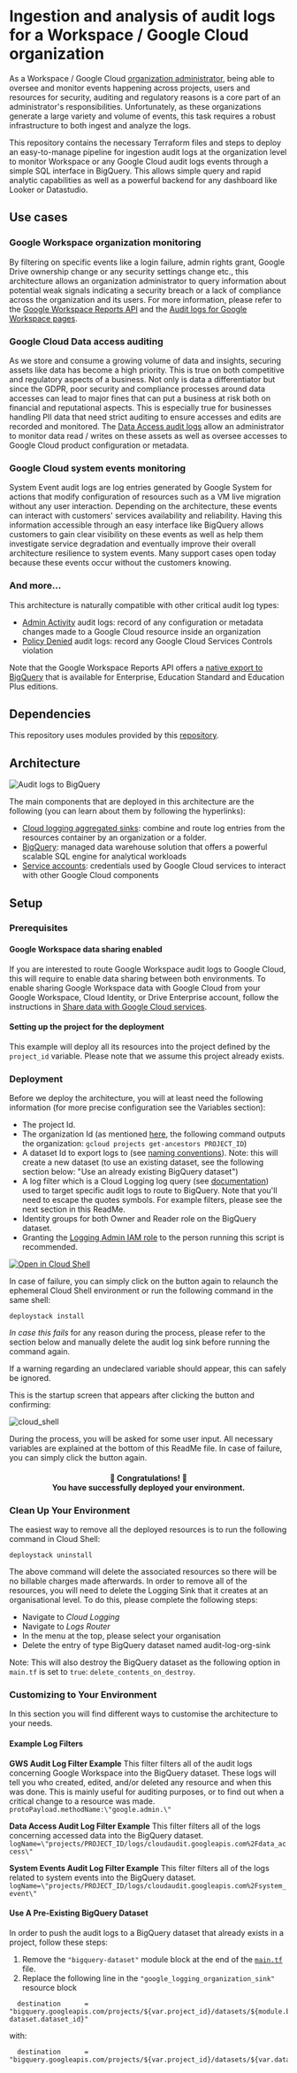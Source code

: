 # Ingestion and analysis of audit logs for a Workspace / Google Cloud organization

As a Workspace / Google Cloud [organization administrator](https://cloud.google.com/resource-manager/docs/creating-managing-organization), being able to oversee and monitor events happening across projects, users and resources for security, auditing and regulatory reasons is a core part of an administrator's responsibilities. Unfortunately, as these organizations generate a large variety and volume of events, this task requires a robust infrastructure to both ingest and analyze the logs.

This repository contains the necessary Terraform files and steps to deploy an easy-to-manage pipeline for ingestion audit logs at the organization level to monitor Workspace or any Google Cloud audit logs events through a simple SQL interface in BigQuery. This allows simple query and rapid analytic capabilities as well as a powerful backend for any dashboard like Looker or Datastudio.  

## Use cases

### Google Workspace organization monitoring

By filtering on specific events like a login failure, admin rights grant, Google Drive ownership change or any security settings change etc., this architecture allows an organization administrator to query information about potential weak signals indicating a security breach or a lack of compliance across the organization and its users.
For more information, please refer to the [Google Workspace Reports API](https://developers.google.com/admin-sdk/reports/v1/appendix/activity/admin-event-names) and the [Audit logs for Google Workspace pages](https://cloud.google.com/logging/docs/audit/gsuite-audit-logging).

### Google Cloud Data access auditing

As we store and consume a growing volume of data and insights, securing assets like data has become a high priority. This is true on both competitive and regulatory aspects of a business. Not only is data a differentiator but since the GDPR, poor security and compliance processes around data accesses can lead to major fines that can put a business at risk both on financial and reputational aspects. This is especially true for businesses handling PII data that need strict auditing to ensure accesses and edits are recorded and monitored. The [Data Access audit logs](https://cloud.google.com/logging/docs/audit#data-access) allow an administrator to monitor data read / writes on these assets as well as oversee accesses to Google Cloud product configuration or metadata.

### Google Cloud system events monitoring

System Event audit logs are log entries generated by Google System for actions that modify configuration of resources such as a VM live migration without any user interaction.
Depending on the architecture, these events can interact with customers' services availability and reliability. Having this information accessible through an easy interface like BigQuery allows customers to gain clear visibility on these events as well as help them investigate service degradation and eventually improve their overall architecture resilience to system events.
Many support cases open today because these events occur without the customers knowing.

### And more…  

This architecture is naturally compatible with other critical audit log types:

* [Admin Activity](https://cloud.google.com/logging/docs/audit#admin-activity) audit logs: record of any configuration or metadata changes made to a Google Cloud resource inside an organization
* [Policy Denied](https://cloud.google.com/logging/docs/audit#policy_denied) audit logs: record any Google Cloud Services Controls violation

Note that the Google Workspace Reports API offers a [native export to BigQuery](https://support.google.com/a/answer/9079365?hl=en#) that is available for Enterprise, Education Standard and Education Plus editions.

## Dependencies

This repository uses modules provided by this [repository](https://github.com/GoogleCloudPlatform/cloud-foundation-fabric).

## Architecture

![Audit logs to BigQuery](images/architecture.png "Audit logs to BigQuery")

The main components that are deployed in this architecture are the following (you can learn about them by following the hyperlinks):

* [Cloud logging aggregated sinks](https://cloud.google.com/logging/docs/export/aggregated_sinks): combine and route log entries from the resources container by an organization or a folder.
* [BigQuery](https://cloud.google.com/bigquery): managed data warehouse solution that offers a powerful scalable SQL engine for analytical workloads
* [Service accounts](https://cloud.google.com/iam/docs/service-accounts): credentials used by Google Cloud services to interact with other Google Cloud components

## Setup

### Prerequisites

#### Google Workspace data sharing enabled

If you are interested to route Google Workspace audit logs to Google Cloud, this will require to enable data sharing between both environments. To enable sharing Google Workspace data with Google Cloud from your Google Workspace, Cloud Identity, or Drive Enterprise account, follow the instructions in [Share data with Google Cloud services](https://support.google.com/a/answer/9320190).

#### Setting up the project for the deployment

This example will deploy all its resources into the project defined by the `project_id` variable. Please note that we assume this project already exists. 

### Deployment

Before we deploy the architecture, you will at least need the following information (for more precise configuration see the Variables section):

* The project Id.
* The organization Id (as mentioned [here](https://cloud.google.com/sdk/gcloud/reference/projects/get-ancestors), the following command outputs the organization: `gcloud projects get-ancestors PROJECT_ID`)
* A dataset Id to export logs to (see [naming conventions](https://cloud.google.com/bigquery/docs/datasets#dataset-naming)). Note: this will create a new dataset (to use an existing dataset, see the following section below: "Use an already existing BigQuery dataset")
* A log filter which is a Cloud Logging log query (see [documentation](https://cloud.google.com/logging/docs/view/logging-query-language)) used to target specific audit logs to route to BigQuery. Note that you'll need to escape the quotes symbols.
For example filters, please see the next section in this ReadMe.
* Identity groups for both Owner and Reader role on the BigQuery dataset. 
* Granting the [Logging Admin IAM role](https://cloud.google.com/iam/docs/understanding-roles#logging.admin) to the person running this script is recommended. 

[![Open in Cloud Shell](https://gstatic.com/cloudssh/images/open-btn.svg)](https://shell.cloud.google.com/cloudshell/editor?cloudshell_git_repo=https://github.com/GoogleCloudPlatform/deploystack-auditlogs-to-bq)

In case of failure, you can simply click on the button again to relaunch the ephemeral Cloud Shell environment or run the following command in the same shell:

``` {shell}
deploystack install
```

*In case this fails* for any reason during the process, please refer to the section below and manually delete the audit log sink before running the command again.

If a warning regarding an undeclared variable should appear, this can safely be ignored.

This is the startup screen that appears after clicking the button and confirming:

![cloud_shell](cloud_shell.png)

During the process, you will be asked for some user input. All necessary variables are explained at the bottom of this ReadMe file. In case of failure, you can simply click the button again.

<center>
<h4>🎉 Congratulations! 🎉  <br />
You have successfully deployed your environment.</h4></center>

### Clean Up Your Environment

The easiest way to remove all the deployed resources is to run the following command in Cloud Shell:

``` {shell}
deploystack uninstall
```

The above command will delete the associated resources so there will be no billable charges made afterwards.
In order to remove all of the resources, you will need to delete the Logging Sink that it creates at an organisational level. To do this, please complete the following steps:

* Navigate to *Cloud Logging*
* Navigate to *Logs Router*
* In the menu at the top, please select your organisation
* Delete the entry of type BigQuery dataset named audit-log-org-sink

Note: This will also destroy the BigQuery dataset as the following option in `main.tf` is set to `true`: `delete_contents_on_destroy`.

### Customizing to Your Environment

In this section you will find different ways to customise the architecture to your needs.

#### Example Log Filters

**GWS Audit Log Filter Example**
This filter filters all of the audit logs concerning Google Workspace into the BigQuery dataset. These logs will tell you who created, edited, and/or deleted any resource and when this was done. This is mainly useful for auditing purposes, or to find out when a critical change to a resource was made.
```protoPayload.methodName:\"google.admin.\"```

**Data Access Audit Log Filter Example**
This filter filters all of the logs concerning accessed data into the BigQuery dataset. 
```logName=\"projects/PROJECT_ID/logs/cloudaudit.googleapis.com%2Fdata_access\"```

**System Events Audit Log Filter Example**
This filter filters all of the logs related to system events into the BigQuery dataset.
```logName=\"projects/PROJECT_ID/logs/cloudaudit.googleapis.com%2Fsystem_event\"```

#### Use A Pre-Existing BigQuery Dataset

In order to push the audit logs to a BigQuery dataset that already exists in a project, follow these steps:

1. Remove the `"bigquery-dataset"` module block at the end of the [`main.tf`](main.tf) file.
2. Replace the following line in the `"google_logging_organization_sink"` resource block

```{terrafom}
  destination      = "bigquery.googleapis.com/projects/${var.project_id}/datasets/${module.bigquery-dataset.dataset_id}"
```

with:

```{terrafom}
  destination      = "bigquery.googleapis.com/projects/${var.project_id}/datasets/${var.dataset_id}"
```
